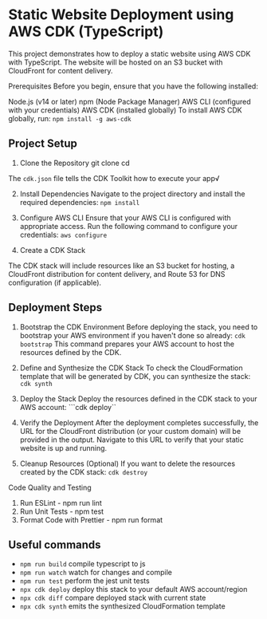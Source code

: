 # Static Website Deployment using AWS CDK (TypeScript)

This project demonstrates how to deploy a static website using AWS CDK with TypeScript. The website will be hosted on an S3 bucket with CloudFront for content delivery.

Prerequisites
Before you begin, ensure that you have the following installed:

Node.js (v14 or later)
npm (Node Package Manager)
AWS CLI (configured with your credentials)
AWS CDK (installed globally)
To install AWS CDK globally, run:
```npm install -g aws-cdk```

## Project Setup
1. Clone the Repository
git clone <repository-url>
cd <repository-directory>

The `cdk.json` file tells the CDK Toolkit how to execute your app√

2. Install Dependencies
Navigate to the project directory and install the required dependencies:
```npm install```

3. Configure AWS CLI
Ensure that your AWS CLI is configured with appropriate access. Run the following command to configure your credentials:
```aws configure```
4. Create a CDK Stack

The CDK stack will include resources like an S3 bucket for hosting, a CloudFront distribution for content delivery, and Route 53 for DNS configuration (if applicable).

## Deployment Steps
1. Bootstrap the CDK Environment
Before deploying the stack, you need to bootstrap your AWS environment if you haven't done so already:
```cdk bootstrap```
This command prepares your AWS account to host the resources defined by the CDK.

2. Define and Synthesize the CDK Stack
To check the CloudFormation template that will be generated by CDK, you can synthesize the stack:
```cdk synth```

3. Deploy the Stack
Deploy the resources defined in the CDK stack to your AWS account:
```cdk deploy``

4. Verify the Deployment
After the deployment completes successfully, the URL for the CloudFront distribution (or your custom domain) will be provided in the output. Navigate to this URL to verify that your static website is up and running.

5. Cleanup Resources (Optional)
If you want to delete the resources created by the CDK stack:
```cdk destroy```

Code Quality and Testing
1. Run ESLint - npm run lint
2. Run Unit Tests - npm test
3. Format Code with Prettier - npm run format


## Useful commands

* `npm run build`   compile typescript to js
* `npm run watch`   watch for changes and compile
* `npm run test`    perform the jest unit tests
* `npx cdk deploy`  deploy this stack to your default AWS account/region
* `npx cdk diff`    compare deployed stack with current state
* `npx cdk synth`   emits the synthesized CloudFormation template
